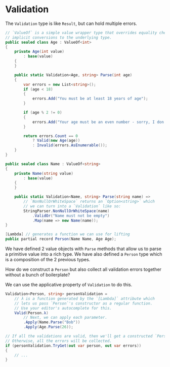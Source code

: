 # Validation

The `Validation` type is like `Result`, but can hold multiple errors.

```csharp
// `ValueOf` is a simple value wrapper type that overrides equality checks,  hashcode, and provides
// implicit conversions to the underlying type.
public sealed class Age : ValueOf<int>
{
    private Age(int value)
        : base(value)
    {
    }

    public static Validation<Age, string> Parse(int age)
    {
        var errors = new List<string>();
        if (age < 18)
        {
            errors.Add("You must be at least 18 years of age");
        }

        if (age % 2 != 0)
        {
            errors.Add("Your age must be an even number - sorry, I don't make the rules");
        }

        return errors.Count == 0
            ? Valid(new Age(age))
            : Invalid(errors.AsEnumerable());
    }
}

public sealed class Name : ValueOf<string>
{
    private Name(string value)
        : base(value)
    {
    }

    public static Validation<Name, string> Parse(string name) =>
        // `NonNullOrWhiteSpace` returns an `Option<string>` which
        // we can turn into a `Validation` like so:
        StringParser.NonNullOrWhiteSpace(name)
            .ValidOr("Name must not be empty")
            .Map(name => new Name(name));
}

[Lambda] // generates a function we can use for lifting
public partial record Person(Name Name, Age Age);
```

We have defined 2 value objects with `Parse` methods that allow us to parse a primitive value into
a rich type. We have also defined a `Person` type which is a composition of the 2 previous types.

How do we construct a `Person` but also collect all validation errors together without a bunch of boilerplate?

We can use the applicative property of `Validation` to do this.

```csharp
Validation<Person, string> personValidation =
    // λ is a function generated by the `[Lambda]` attribute which
    // lets us pass `Person`'s constructor as a regular function.
    // Use your editor's autocomplete for this.
    Valid(Person.λ)
        // Next, we can apply each parameter.
        .Apply(Name.Parse("Bob"))
        .Apply(Age.Parse(26));

// If all the validations are valid, then we'll get a constructed `Person`.
// Otherwise, all the errors will be collected.
if (personValidation.TryGet(out var person, out var errors))
{
    // ...
}
```